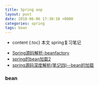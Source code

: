 ```yaml
---
title: Spring aop
layout: post
date: 2018-06-06 17:30:18 +0800
categories: spring
tags: bean
---
```

* content
{:toc}
本文 spring复习笔记


- [Spring源码解析-beanfactory](http://blog.csdn.net/xiaoxufox/article/details/54601391)
- [spring的bean加载2](http://blog.csdn.net/long636/article/details/49364019)
- [spring源码深度解析(笔记四)--bean的加载](http://blog.csdn.net/ganxiaojieke/article/details/53749081)







### bean
